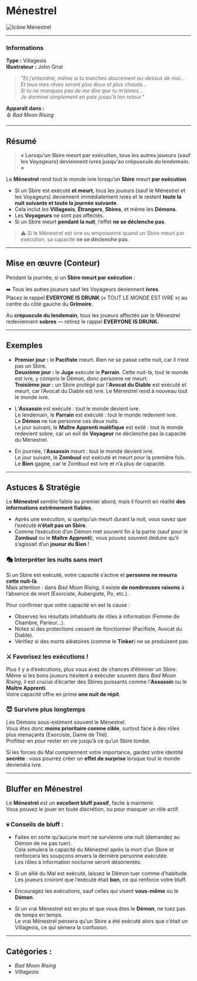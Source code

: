 # **Ménestrel**
![Icône Ménestrel](Icon_minstrel.png)

---

### **Informations**

**Type :** Villageois  
**Illustrateur :** John Grist  

> *"Et j’entendrai, même si tu marches doucement au-dessus de moi...  
> Et tous mes rêves seront plus doux et plus chauds...  
> Si tu ne manques pas de me dire que tu m’aimes...  
> Je dormirai simplement en paix jusqu’à ton retour."*

**Apparaît dans :**  
🩸 *Bad Moon Rising*

---

## **Résumé**

> **« Lorsqu’un Sbire meurt par exécution, tous les autres joueurs (sauf les Voyageurs) deviennent ivres jusqu’au crépuscule du lendemain. »**

Le **Ménestrel** rend tout le monde ivre lorsqu’un **Sbire** meurt **par exécution**.

- Si un Sbire est exécuté **et meurt**, tous les joueurs (sauf le Ménestrel et les Voyageurs) deviennent immédiatement ivres et le restent **toute la nuit suivante et toute la journée suivante**.  
- Cela inclut les **Villageois**, **Étrangers**, **Sbires**, et même les **Démons**.  
- Les **Voyageurs** ne sont pas affectés.  
- Si un Sbire meurt **pendant la nuit**, l’effet **ne se déclenche pas**.

> ⚠️ Si le Ménestrel est ivre ou empoisonné quand un Sbire meurt par exécution, sa capacité **ne se déclenche pas**.

---

## **Mise en œuvre (Conteur)**

Pendant la journée, si un **Sbire meurt par exécution** :

➡️ Tous les autres joueurs sauf les Voyageurs deviennent **ivres**.  
Placez le rappel **EVERYONE IS DRUNK** (« TOUT LE MONDE EST IVRE ») au centre du côté gauche du **Grimoire**.

Au **crépuscule du lendemain**, tous les joueurs affectés par le Ménestrel redeviennent **sobres** — retirez le rappel **EVERYONE IS DRUNK**.

---

## **Exemples**

- **Premier jour :** le **Pacifiste** meurt. Rien ne se passe cette nuit, car il n’est pas un Sbire.  
  **Deuxième jour :** le **Juge** exécute le **Parrain**. Cette nuit-là, tout le monde est ivre, y compris le Démon, donc personne ne meurt.  
  **Troisième jour :** un Sbire protégé par l’**Avocat du Diable** est exécuté et meurt, car l’Avocat du Diable est ivre. Le Ménestrel rend à nouveau tout le monde ivre.

- L’**Assassin** est exécuté : tout le monde devient ivre.  
  Le lendemain, le **Parrain** est exécuté : tout le monde redevient ivre.  
  Le **Démon** ne tue personne ces deux nuits.  
  Le jour suivant, le **Maître Apprenti maléfique** est exilé : tout le monde redevient sobre, car un exil de **Voyageur** ne déclenche pas la capacité du Ménestrel.

- En journée, l’**Assassin** meurt : tout le monde devient ivre.  
  Le jour suivant, le **Zombuul** est exécuté et meurt pour la première fois.  
  Le **Bien** gagne, car le Zombuul est ivre et n’a plus de capacité.

---

## **Astuces & Stratégie**

Le **Ménestrel** semble faible au premier abord, mais il fournit en réalité **des informations extrêmement fiables**.

- Après une exécution, si quelqu’un meurt durant la nuit, vous savez que l’exécuté **n’était pas un Sbire**.  
- Comme l’exécution d’un Démon met souvent fin à la partie (sauf pour le **Zombuul** ou le **Maître Apprenti**), vous pouvez souvent déduire qu’il s’agissait d’un **joueur du Bien** !

### 🎭 Interpréter les nuits sans mort

Si un Sbire est exécuté, votre capacité s’active et **personne ne mourra cette nuit-là**.  
Mais attention : dans *Bad Moon Rising*, il existe **de nombreuses raisons** à l’absence de mort (Exorciste, Aubergiste, Po, etc.).  

Pour confirmer que votre capacité en est la cause :
- Observez les résultats inhabituels de rôles à information (Femme de Chambre, Parieur...).  
- Notez si des protections cessent de fonctionner (Pacifiste, Avocat du Diable).  
- Vérifiez si des morts aléatoires (comme le **Tinker**) ne se produisent pas.

### ⚔️ Favorisez les exécutions !

Plus il y a d’exécutions, plus vous avez de chances d’éliminer un Sbire.  
Même si les bons joueurs hésitent à exécuter souvent dans *Bad Moon Rising*, il est crucial d’écarter des Sbires puissants comme l’**Assassin** ou le **Maître Apprenti**.  
Votre capacité offre en prime **une nuit de répit**.

### 😈 Survivre plus longtemps

Les Démons sous-estiment souvent le Ménestrel.  
Vous êtes donc **moins prioritaire comme cible**, surtout face à des rôles plus menaçants (Exorciste, Dame de Thé).  
Profitez-en pour rester en vie jusqu’à ce qu’un Sbire tombe.

Si les forces du Mal comprennent votre importance, gardez votre identité **secrète** : vous pourrez créer un **effet de surprise** lorsque tout le monde deviendra ivre.

---

## **Bluffer en Ménestrel**

Le **Ménestrel** est un **excellent bluff passif**, facile à maintenir.  
Vous pouvez le jouer en toute discrétion, ou pour masquer un rôle actif.

### 💀 Conseils de bluff :

- Faites en sorte qu’aucune mort ne survienne une nuit (demandez au Démon de ne pas tuer).  
  Cela simulera la capacité du Ménestrel après la mort d’un Sbire et renforcera les soupçons envers la dernière personne exécutée.  
  Les rôles à information nocturne seront désorientés.

- Si un allié du Mal est exécuté, laissez le Démon tuer comme d’habitude.  
  Les joueurs croiront que l’exécuté était **bon**, ce qui renforce votre bluff.

- Encouragez les exécutions, sauf celles qui visent **vous-même** ou le **Démon**.

- Si un vrai Ménestrel est en jeu et que vous êtes le **Démon**, ne tuez pas de temps en temps.  
  Le vrai Ménestrel pensera qu’un Sbire a été exécuté alors que c’était un Villageois, ce qui sèmera la confusion.

---

## **Catégories :**
- *Bad Moon Rising*  
- *Villageois*
